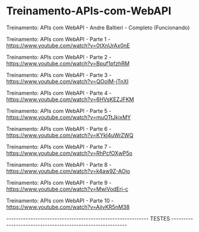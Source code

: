 # Treinamento-APIs-com-WebAPI
Treinamento: APIs com WebAPI - Andre Baltieri - Completo (Funcionando)

Treinamento: APIs com WebAPI - Parte 1 - https://www.youtube.com/watch?v=0tXnUrAx0nE

Treinamento: APIs com WebAPI - Parte 2 - https://www.youtube.com/watch?v=Bpuf1pfzhRM

Treinamento: APIs com WebAPI - Parte 3 - https://www.youtube.com/watch?v=QOoIM-jTnXI

Treinamento: APIs com WebAPI - Parte 4 - https://www.youtube.com/watch?v=6HVsKEZJFKM

Treinamento: APIs com WebAPI - Parte 5 - https://www.youtube.com/watch?v=muOTtJkjxMY

Treinamento: APIs com WebAPI - Parte 6 - https://www.youtube.com/watch?v=KYkl4uWrZWQ

Treinamento: APIs com WebAPI - Parte 7 - https://www.youtube.com/watch?v=RhPcfOXwP5o

Treinamento: APIs com WebAPI - Parte 8 - https://www.youtube.com/watch?v=k4aw9Z-AOjo

Treinamento: APIs com WebAPI - Parte 9 - https://www.youtube.com/watch?v=MwiVodEri-c

Treinamento: APIs com WebAPI - Parte 10 - https://www.youtube.com/watch?v=AjivKR5nM38

----------------------------------------------------------- TESTES -----------------------------------------------------------

